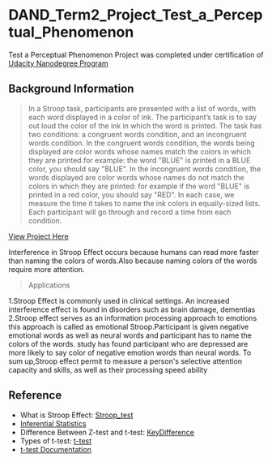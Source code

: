 # DAND_Term2_Project_Test_a_Perceptual_Phenomenon

Test a Perceptual Phenomenon Project was completed under certification of [Udacity Nanodegree Program](https://in.udacity.com/)

## Background Information

> In a Stroop task, participants are presented with a list of words, with each word displayed in a color of ink. The participant’s task is to say out loud the color of the ink in which the word is printed. The task has two conditions: a congruent words condition, and an incongruent words condition. In the congruent words condition, the words being displayed are color words whose names match the colors in which they are printed.for example: the word "BLUE" is printed in a BLUE color, you should say "BLUE". In the incongruent words condition, the words displayed are color words whose names do not match the colors in which they are printed: for example if the word "BLUE" is printed in a red color, you should say "RED". In each case, we measure the time it takes to name the ink colors in equally-sized lists. Each participant will go through and record a time from each condition.

[View Project Here](https://github.com/pooja2512/DAND_term2_project_test_a_perceptual_effect/blob/master/Test%20a%20Perceptual%20Phenomenon.ipynb)

Interference in Stroop Effect occurs because humans can read more faster than naming the colors of words.Also because naming colors of the words require more attention.

> Applications

1.Stroop Effect is commonly used in clinical settings. An increased interference effect is found in disorders such as brain damage, dementias
2.Stroop effect serves as an information processing approach to emotions this approach is called as emotional Stroop.Participant is given negative emotional words as well as neural words and participant has to name the colors of the words. study has found participant who are depressed are more likely to say color of negative emotion words than neural words.
To sum up,Stroop effect permit to measure a person's selective attention capacity and skills, as well as their processing speed ability


## Reference
* What is Stroop Effect:   [Stroop_test](https://en.wikipedia.org/wiki/Stroop_effect)
* [Inferential Statistics](https://classroom.udacity.com/courses/ud201)
* Difference Between Z-test and t-test:  [KeyDifference](https://keydifferences.com/difference-between-t-test-and-z-test.html)
* Types of t-test: [t-test](https://support.minitab.com/en-us/minitab-express/1/help-and-how-to/basic-statistics/inference/supporting-topics/tests-of-means/types-of-t-tests/)
* [t-test Documentation](https://docs.scipy.org/doc/scipy-0.14.0/reference/generated/scipy.stats.ttest_rel.html)

